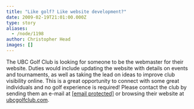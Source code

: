 ```yaml
---
title: "Like golf? Like website development?"
date: 2009-02-19T21:01:00.000Z
type: story
aliases:
  - /node/1198
author: Christopher Head
images: []
---
```


<div class="field field-name-body field-type-text-with-summary field-label-hidden"><div class="field-items"><div class="field-item even"><p>The UBC Golf Club is looking for someone to be the webmaster for their website. Duties would include updating the website with details on events and tournaments, as well as taking the lead on ideas to improve club visibility online. This is a great opportunity to connect with some great individuals and no golf experience is required! Please contact the club by sending them an e-mail at <a href="/cdn-cgi/l/email-protection#1d78707c74715d687f7e7a72717b7e71687f337e7270"><span class="__cf_email__" data-cfemail="81e4ece0e8edc1f4e3e2e6eeede7e2edf4e3afe2eeec">[email&#xA0;protected]</span></a> or browsing their website at <a href="http://ubcgolfclub.com">ubcgolfclub.com</a>.</p>
</div></div></div>    <footer>
          </footer>
